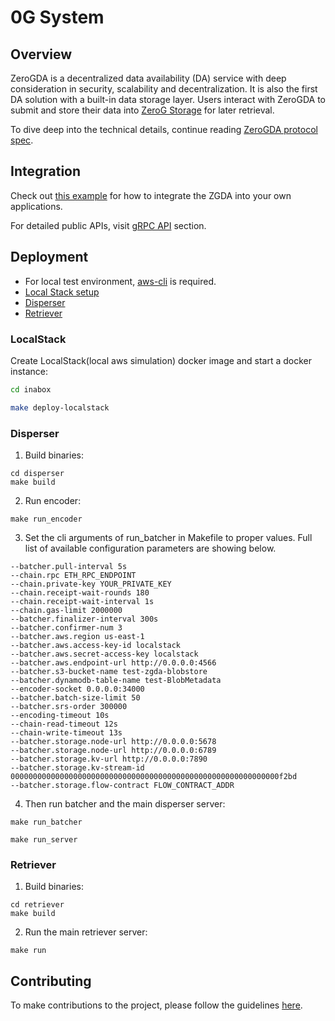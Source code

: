 # 0G System

## Overview

ZeroGDA is a decentralized data availability (DA) service with deep consideration in security, scalability and decentralization. It is also the first DA solution with a built-in data storage layer. Users interact with ZeroGDA to submit and store their data into [ZeroG Storage](https://github.com/zero-gravity-labs/zerog-storage-client) for later retrieval.

To dive deep into the technical details, continue reading [ZeroGDA protocol spec](./).

## Integration

Check out [this example](https://github.com/zero-gravity-labs/zerog-da-example-rust) for how to integrate the ZGDA into your own applications.

For detailed public APIs, visit [gRPC API](broken-reference) section.

## Deployment

* For local test environment, [aws-cli](https://aws.amazon.com/cli/) is required.
* [Local Stack setup](./#localstack)
* [Disperser](./#disperser)
* [Retriever](./#retriever)

### LocalStack

Create LocalStack(local aws simulation) docker image and start a docker instance:

```bash
cd inabox

make deploy-localstack
```

### Disperser

1. Build binaries:

```
cd disperser
make build
```

2. Run encoder:

```
make run_encoder
```

3. Set the cli arguments of run\_batcher in Makefile to proper values. Full list of available configuration parameters are showing below.

```
--batcher.pull-interval 5s
--chain.rpc ETH_RPC_ENDPOINT
--chain.private-key YOUR_PRIVATE_KEY
--chain.receipt-wait-rounds 180
--chain.receipt-wait-interval 1s
--chain.gas-limit 2000000
--batcher.finalizer-interval 300s
--batcher.confirmer-num 3
--batcher.aws.region us-east-1
--batcher.aws.access-key-id localstack
--batcher.aws.secret-access-key localstack
--batcher.aws.endpoint-url http://0.0.0.0:4566
--batcher.s3-bucket-name test-zgda-blobstore
--batcher.dynamodb-table-name test-BlobMetadata
--encoder-socket 0.0.0.0:34000
--batcher.batch-size-limit 50
--batcher.srs-order 300000
--encoding-timeout 10s
--chain-read-timeout 12s
--chain-write-timeout 13s
--batcher.storage.node-url http://0.0.0.0:5678
--batcher.storage.node-url http://0.0.0.0:6789
--batcher.storage.kv-url http://0.0.0.0:7890
--batcher.storage.kv-stream-id 000000000000000000000000000000000000000000000000000000000000f2bd
--batcher.storage.flow-contract FLOW_CONTRACT_ADDR
```

4. Then run batcher and the main disperser server:

```
make run_batcher

make run_server
```

### Retriever

1. Build binaries:

```
cd retriever
make build
```

2. Run the main retriever server:

```
make run
```

## Contributing

To make contributions to the project, please follow the guidelines [here](../../contributing.md).
